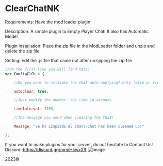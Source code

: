 # ClearChatNK
Requirements:
[Have the mod loader plugin](https://cloudburstmc.org/resources/modloader.108/)

Description:
A simple plugin to Empty Player Chat!
It also has Automatic Mode!

Plugin Installation:
Place the zip file in the ModLoader folder and unzip and delete the zip file

Setting:
Edit the .js file that came out after unzipping the zip file
```js
//On the first line you will find this:
var ConfigClCh = {

    //Do you want to activate the chat auto emptying? Only false or true

    autoClear: true,

    //Just modify the number! the time in seconds

    timeInterval: 1700,

    //The message you send when clearing the Chat!

    Message: "Se ha Limpiado el Chat!/Chat has been cleaned up!"

};
```
If you want to make plugins for your server, do not hesitate to Contact Us!
Discord: https://discord.gg/mrmHcwxXff
![image](https://user-images.githubusercontent.com/91704943/230763339-a5b59ec0-8c59-4c98-8938-57f0ad2cb512.png)

2023©
